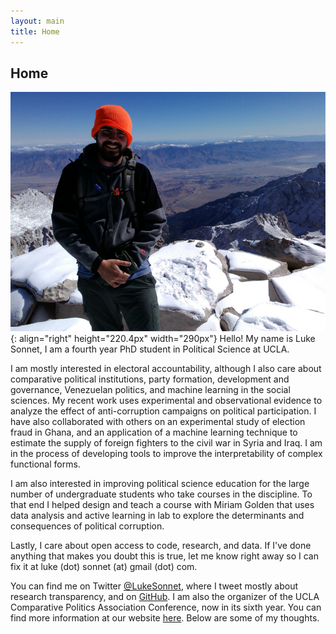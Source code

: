 ```yaml
---
layout: main
title: Home
---
```


## Home

![Mt. Whitney](/assets/whitney.jpg){: align="right" height="220.4px" width="290px"}
Hello! My name is Luke Sonnet, I am a fourth year PhD student in Political Science at UCLA.

I am mostly interested in electoral accountability, although I also care about comparative political institutions, party formation, development and governance, Venezuelan politics, and machine learning in the social sciences. My recent work uses experimental and observational evidence to analyze the effect of anti-corruption campaigns on political participation. I have also collaborated with others on an experimental study of election fraud in Ghana, and an application of a machine learning technique to estimate the supply of foreign fighters to the civil war in Syria and Iraq. I am in the process of developing tools to improve the interpretability of complex functional forms.

I am also interested in improving political science education for the large number of undergraduate students who take courses in the discipline. To that end I helped design and teach a course with Miriam Golden that uses data analysis and active learning in lab to explore the determinants and consequences of political corruption.

Lastly, I care about open access to code, research, and data. If I've done anything that makes you doubt this is true, let me know right away so I can fix it at luke (dot) sonnet (at) gmail (dot) com.

You can find me on Twitter <a href="http://twitter.com/LukeSonnet">@LukeSonnet</a>, where I tweet mostly about research transparency, and on <a href="http://github.com/lukesonnet">GitHub</a>. I am also the organizer of the UCLA Comparative Politics Association Conference, now in its sixth year. You can find more information at our website <a href="http://polisci.ucla.edu/content/compass">here</a>. Below are some of my thoughts.

